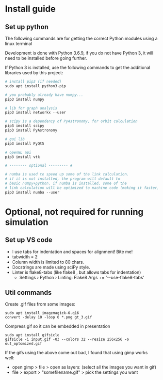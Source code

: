 # Install guide

## Set up python

The following commands are for getting the correct Python modules using a linux terminal

Development is done with Python 3.6.9, if you do not have Python 3, it will need to be installed before going further.

If Python 3 is installed, use the following commands to get the additional libraries used by this project:

```python
# install pip3 (if needed)
sudo apt install python3-pip

# you probably already have numpy...
pip3 install numpy

# lib for graph analysis
pip3 install networkx --user

# scipy is a dependency of PyAstronomy, for orbit calculation
pip3 install scipy
pip3 install PyAstronomy

# gui lib
pip3 install PyQt5

# openGL api
pip3 install vtk

# -------- optional --------- #

# numba is used to speed up some of the link calculation.
# if it is not installed, the program will default to
# basic numpy+python. if numba is installed, some of the
# link calculation will be optimized to machine code (making it faster)
pip3 install numba --user


```

# Optional, not required for running simulation


## Set up VS code

* I use tabs for indentation and spaces for alignment! Bite me!
* tabwidth = 2
* Column width is limited to 80 chars.
* Docstrings are made using sciPy style.
* Linter is flake8-tabs (like flake8 , but allows tabs for indentation)
  * Settings › Python › Linting: Flake8 Args += '--use-flake8-tabs'


## Util commands

Create .gif files from some images:
```
sudo apt install imagemagick-6.q16
convert -delay 10 -loop 0 *.png gt_3.gif
```

Compress gif so it can be embedded in presentation
```
sudo apt install gifsicle
gifsicle -i input.gif -03 --colors 32 --resize 256x256 -o out_optomized.gif
```

If the gifs using the above come out bad, I found that using gimp works well:
* open gimp > file > open as layers: (select all the images you want in gif)
* file > export > "somefilename.gif" > pick the settings you want





